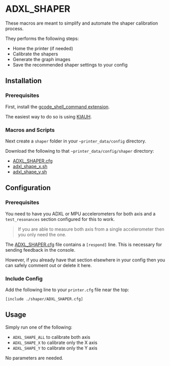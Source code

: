 <!--
 Copyright (C) 2022 Chris Laprade
 
 This file is part of zippy_config.
 
 zippy_config is free software: you can redistribute it and/or modify
 it under the terms of the GNU General Public License as published by
 the Free Software Foundation, either version 3 of the License, or
 (at your option) any later version.
 
 zippy_config is distributed in the hope that it will be useful,
 but WITHOUT ANY WARRANTY; without even the implied warranty of
 MERCHANTABILITY or FITNESS FOR A PARTICULAR PURPOSE.  See the
 GNU General Public License for more details.
 
 You should have received a copy of the GNU General Public License
 along with zippy_config.  If not, see <http://www.gnu.org/licenses/>.
-->

# ADXL_SHAPER

These macros are meant to simplify and automate the shaper calibration process.

They performs the following steps:

- Home the printer (if needed)
- Calibrate the shapers
- Generate the graph images
- Save the recommended shaper settings to your config

## Installation

### Prerequisites

First, install the [gcode_shell_command extension](https://github.com/th33xitus/kiauh/blob/master/docs/gcode_shell_command.md). 

The easiest way to do so is using [KIAUH](https://github.com/th33xitus/kiauh).

### Macros and Scripts

Next create a `shaper` folder in your `~printer_data/config` directory.

Download the following to that `~printer_data/config/shaper` directory:

- [ADXL_SHAPER.cfg](ADXL_SHAPER.cfg)
- [adxl_shape_x.sh](adxl_shape_x.sh)
- [adxl_shape_y.sh](adxl_shape_y.sh)

## Configuration

### Prerequisites

You need to have you ADXL or MPU accelerometers for both axis and a `test_resonances` section configured for this to work.

> If you are able to measure both axis from a single accelerometer then you only need the one.

The [ADXL_SHAPER.cfg](ADXL_SHAPER.cfg) file contains a `[respond]` line. This is necessary for sending feedback in the console.

However, if you already have that section elsewhere in your config then you can safely comment out or delete it here.

### Include Config

Add the following line to your `printer.cfg` file near the top:

    [include ./shaper/ADXL_SHAPER.cfg]

## Usage

Simply run one of the following:

- `ADXL_SHAPE_ALL` to calibrate both axis
- `ADXL_SHAPE_X` to calibrate only the X axis
- `ADXL_SHAPE_Y` to calibrate only the Y axis

No parameters are needed.